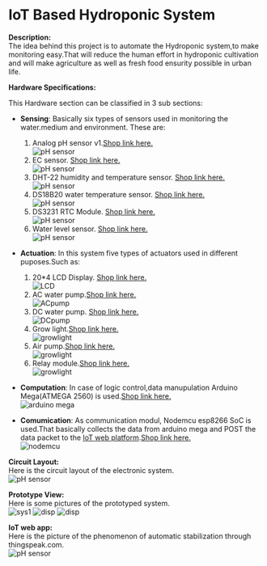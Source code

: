 # IoT Based Hydroponic System

 **Description:**  
    The idea behind this project is to automate the Hydroponic system,to make monitoring easy.That will reduce the human effort in hydroponic cultivation and will make agriculture as well as fresh food ensurity possible in urban life.


**Hardware Specifications:**

This Hardware section can be classified in 3 sub sections: 
* **Sensing**: Basically six types of sensors used in monitoring the water.medium and environment. These are:
   1. Analog pH sensor v1.[Shop link here.](https://store.roboticsbd.com/sensors/523-analog-ph-sensor-meter-kit-for-arduino-robotics-bangladesh.html)  
   ![pH sensor](pHsensor.jpg)
   1. EC sensor. [Shop link here.](https://botland.store/gravity-series/10304-gravity-analog-electrical-conductivity-sensor-meter-for-arduino.html)  
   ![pH sensor](ecsensor.png) 
   1. DHT-22 humidity and temperature sensor. [Shop link here.](https://www.indiamart.com/proddetail/dht22-temperature-humidity-sensor-19774383691.html)  
   ![pH sensor](dht22.jpg) 
   1. DS18B20 water temperature sensor. [Shop link here.](https://store.roboticsbd.com/robotics-parts/414-waterproof-ds18b20-digital-thermal-probe-or-sensor-robotics-bangladesh.html)  
   ![pH sensor](DS18B20.jpg) 
   1. DS3231 RTC Module. [Shop link here.](https://www.indiamart.com/proddetail/ds3231-real-time-clock-module-22190509333.html)  
   ![pH sensor](ds3231.jpg) 
   1. Water level sensor. [Shop link here.](https://www.indiamart.com/proddetail/water-level-float-sensor-11877060712.html)  
   ![pH sensor](water-level-sensor.jpg)
* **Actuation**: In this system five types of actuators used in different puposes.Such as:
    1.  20*4 LCD Display. [Shop link here.](techshopbd.com/product-categories/lcd/649/lcd-display-20x4-techshop-bangladesh)  
    ![LCD](led-20-4.jpg)
    1.  AC water pump.[Shop link here.](https://www.aliexpress.com/item/32818678708.html)  
    ![ACpump](ac-water-pump.webp)
    1.  DC water pump. [Shop link here.](https://www.daraz.com.bd/products/dc-water-pump-3-6v-mini-submersible-pump-120lh-i168456295.html)  
    ![DCpump](dcpump.jpg)
    1.  Grow light.[Shop link here.](https://www.aliexpress.com/item/32284606893.html)  
    ![growlight](LED-grow-light.jpg)
    1.  Air pump.[Shop link here.](https://www.amazon.com/Saim-Motor-Aquarium-Oxygen-Circulate/dp/B01MT7B2A8)  
     ![growlight](airpump.jpg)
    1.  Relay module.[Shop link here.](https://www.roboelements.com/product/5v-4-channel-relay-module-arduino-optocoupler/)  
     ![growlight](4-Channel-5V-Relay.jpg)
* **Computation**: In case of logic control,data manupulation Arduino Mega(ATMEGA 2560) is used.[Shop link here.](https://amperka.com/products/arduino-mega-2560)  
      ![arduino mega](arduino-mega.jpg)

* **Comumication**: As communication modul, Nodemcu esp8266 SoC is used.That basically collects the data from arduino mega and POST the data packet to the [IoT web platform](https://thingspeak.com/).[Shop link here.](https://www.elektor.com/nodemcu-microcontroller-board-with-esp8266-and-lua)  
   ![nodemcu](esp8266.jpg)


**Circuit Layout:**  
Here is the circuit layout of the electronic system.  
![pH sensor](Hydroponics_v1_bb.png)



**Prototype View:**   
Here is some pictures of the prototyped system.  
![sys1](system_picture1.jpg)
![disp](ar1.png)
![disp](ar.png)


**IoT web app:**  
     Here is the picture of the phenomenon of automatic stabilization through thingspeak.com.    
     ![pH sensor](thinkspeak.png)